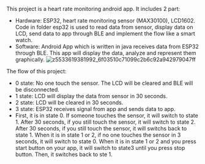 This project is a heart rate monitoring android app. It includes 2 part:
  - Hardware: ESP32, heart rate monitoring sensor (MAX30100), LCD1602. Code in folder esp32 is used to read data from sensor, display data on LCD, send data to app through BLE and implement the flow like a smart watch.
  - Software: Android App which is written in java receives data from ESP32 through BLE. This app will display the data, analyze and represent them graphically.
![z5533619381992_6f03510c71099c2b6c92a942979047ff](https://github.com/LeDangThien/HEART-RATE-MONITORING-ANDROID-APP/assets/166800814/e3d471c7-f67a-4710-a9b9-a7be772618ee)

The flow of this project:
  - 0 state: No one touch the sensor. The LCD will be cleared and BLE will be disconnected.
  - 1 state: LCD will display the data from sensor in 30 seconds.
  - 2 state: LCD will be cleared in 30 seconds.
  - 3 state: ESP32 receives signal from app and sends data to app.
  - First, it is in state 0. If someone touches the sensor, it will switch to state 1. After 30 seconds, if you still touch the sensor, it will switch to state 2. After 30 seconds, if you still touch the sensor, it
will switchs back to state 1. When it is in state 1 or 2, if no one touches the sensor in 3 seconds, it will switch to state 0. When it is in state 1 or 2 and you press start button on your app, it will switch to state3
until you press stop button. Then, it switches back to ste 1.
